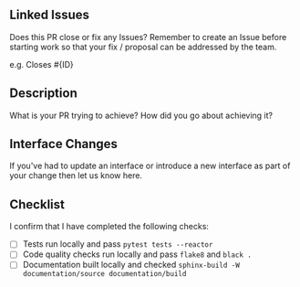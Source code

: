 ## Linked Issues

Does this PR close or fix any Issues? Remember to create an Issue before starting work so that your fix / proposal can be addressed by the team.

e.g. Closes #{ID}

## Description

What is your PR trying to achieve? How did you go about achieving it?

## Interface Changes

If you've had to update an interface or introduce a new interface as part of your change then let us know here.

## Checklist

I confirm that I have completed the following checks:

- [ ] Tests run locally and pass `pytest tests --reactor`
- [ ] Code quality checks run locally and pass `flake8` and `black .`
- [ ] Documentation built locally and checked `sphinx-build -W documentation/source documentation/build`
